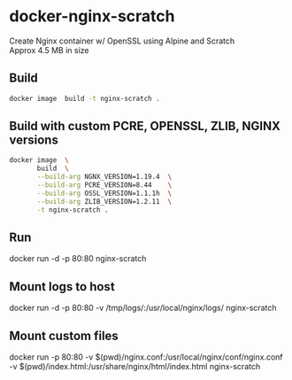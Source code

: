 # docker-nginx-scratch
Create Nginx container w/ OpenSSL using Alpine and Scratch</br>
Approx 4.5 MB in size

## Build
```bash
docker image  build -t nginx-scratch .
```

## Build with custom PCRE, OPENSSL, ZLIB, NGINX versions
```bash
docker image  \
       build  \
       --build-arg NGNX_VERSION=1.19.4  \
       --build-arg PCRE_VERSION=8.44    \
       --build-arg OSSL_VERSION=1.1.1h  \
       --build-arg ZLIB_VERSION=1.2.11  \
       -t nginx-scratch .
```

## Run
docker run -d -p 80:80 nginx-scratch

## Mount logs to host
docker run -d -p 80:80 -v /tmp/logs/:/usr/local/nginx/logs/ nginx-scratch

## Mount custom files
docker run -p 80:80 -v $(pwd)/nginx.conf:/usr/local/nginx/conf/nginx.conf -v $(pwd)/index.html:/usr/share/nginx/html/index.html nginx-scratch
